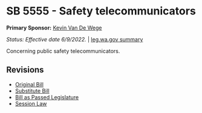 # SB 5555 - Safety telecommunicators
**Primary Sponsor:** [Kevin Van De Wege](/person/leg/kevin.vandewege.md)

*Status: Effective date 6/9/2022.* | [leg.wa.gov summary](https://app.leg.wa.gov/billsummary?BillNumber=5555&Year=2021)

Concerning public safety telecommunicators.

## Revisions
* [Original Bill](1/)
* [Substitute Bill](S/)
* [Bill as Passed Legislature](S.PL/)
* [Session Law](S.SL/)
